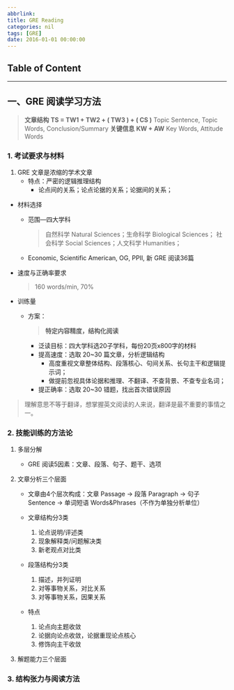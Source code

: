 ```yaml
---
abbrlink:
title: GRE Reading
categories: nil
tags: [GRE]
date: 2016-01-01 00:00:00
---
```


## Table of Content
<!-- toc -->

---

## 一、GRE 阅读学习方法

> **文章结构**
> **TS = TW1 + TW2 + ( TW3 ) + ( CS )**
> Topic Sentence, Topic Words, Conclusion/Summary
> **关键信息**
> **KW + AW**
> Key Words, Attitude Words


### 1. 考试要求与材料

1. GRE 文章是浓缩的学术文章
    - 特点：严密的逻辑推理结构
        - 论点间的关系；论点论据的关系；论据间的关系；

- 材料选择
    - 范围—四大学科
        > 自然科学 Natural Sciences；生命科学 Biological Sciences；
        > 社会科学 Social Sciences；人文科学 Humanities；
    - Economic, Scientific American, OG, PPII, 新 GRE 阅读36篇

- 速度与正确率要求
    > 160 words/min, 70%

- 训练量
    - 方案：
        > **特定内容精度，结构化阅读**

        - 泛读目标：四大学科选20子学科，每份20页x800字的材料
        - 提高速度：选取 20~30 篇文章，分析逻辑结构
            - 高度重视文章整体结构、段落核心、句间关系、长句主干和逻辑提示词；
            - 做提前忽视具体论据和推理、不翻译、不查背景、不查专业名词；
        - 提正确率：选取 20~30 错题，找出首次错误原因

> 理解意思不等于翻译，想掌握英文阅读的人来说，翻译是最不重要的事情之一。

### 2. 技能训练的方法论

1. 多层分解
    - GRE 阅读5因素：文章、段落、句子、题干、选项

2. 文章分析三个层面
    - 文章由4个层次构成：文章 Passage -> 段落 Paragraph -> 句子 Sentence -> 单词短语 Words&Phrases（不作为单独分析单位）

    - 文章结构分3类
        1. 论点说明/评述类
        2. 现象解释类/问题解决类
        3. 新老观点对比类

    - 段落结构分3类
        1. 描述，并列证明
        2. 对等事物关系，对比关系
        3. 对等事物关系，因果关系

    - 特点
        1. 论点向主题收敛
        2. 论据向论点收敛，论据重现论点核心
        3. 修饰向主干收敛

3. 解题能力三个层面


### 3. 结构张力与阅读方法
